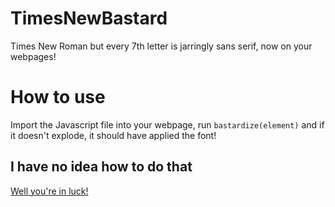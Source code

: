 # TimesNewBastard
Times New Roman but every 7th letter is jarringly sans serif, now on your webpages!

# How to use
Import the Javascript file into your webpage, run `bastardize(element)` and if it doesn't explode, it should have applied the font!

## I have no idea how to do that
[Well you're in luck!](https://xkcd-font-editor.w3spaces.com/timesnewbastard.html)
